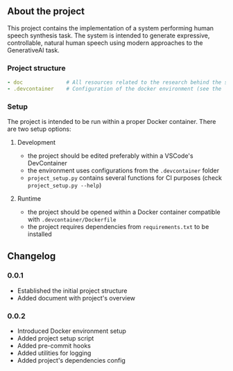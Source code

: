 ## About the project

This project contains the implementation of a system performing human speech synthesis task. The system is intended to generate expressive, controllable, natural human speech using modern approaches to the GenerativeAI task.

### Project structure

```yaml
- doc              # All resources related to the research behind the system
- .devcontainer    # Configuration of the docker environment (see the 'Setup' chapter)
```

### Setup

The project is intended to be run within a proper Docker container. There are two setup options:

1. Development
   - the project should be edited preferably within a VSCode's DevContainer
   - the environment uses configurations from the `.devcontainer` folder
   - `project_setup.py` contains several functions for CI purposes (check `project_setup.py --help`)

2. Runtime
   - the project should be opened within a Docker container compatible with `.devcontainer/Dockerfile`
   - the project requires dependencies from `requirements.txt` to be installed

## Changelog

### 0.0.1

- Established the initial project structure
- Added document with project's overview

### 0.0.2

- Introduced Docker environment setup
- Added project setup script
- Added pre-commit hooks
- Added utilities for logging
- Added project's dependencies config